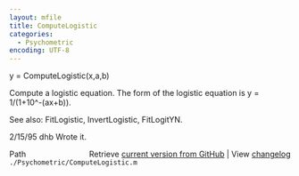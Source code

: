 ```yaml
---
layout: mfile
title: ComputeLogistic
categories:
  - Psychometric
encoding: UTF-8
---
```


y = ComputeLogistic\(x,a,b\)

Compute a logistic equation.
The form of the logistic equation is y = 1/\(1+10^-\(ax+b\)\).

See also: FitLogistic, InvertLogistic, FitLogitYN.

2/15/95     dhb     Wrote it.


<div class="code_header" style="text-align:right;">
  <span style="float:left;">Path&nbsp;&nbsp;</span> <span class="counter">Retrieve <a href=
  "https://raw.github.com/Psychtoolbox-3/Psychtoolbox-3/beta/./Psychometric/ComputeLogistic.m">current version from GitHub</a> | View <a href=
  "https://github.com/Psychtoolbox-3/Psychtoolbox-3/commits/beta/./Psychometric/ComputeLogistic.m">changelog</a></span>
</div>
<div class="code">
  <code>./Psychometric/ComputeLogistic.m</code>
</div>
